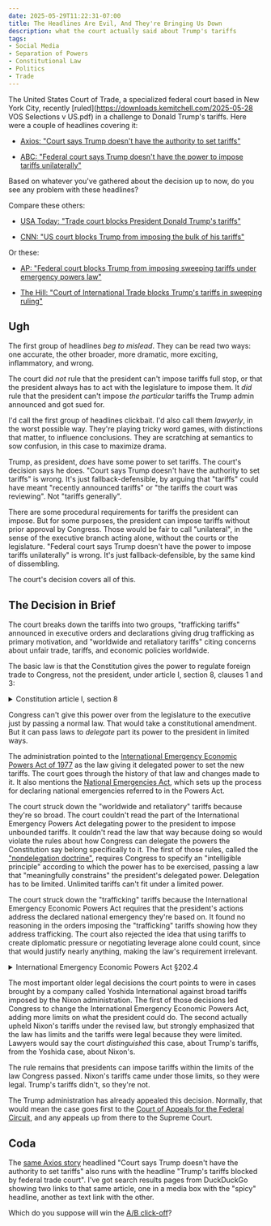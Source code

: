```yaml
---
date: 2025-05-29T11:22:31-07:00
title: The Headlines Are Evil, And They're Bringing Us Down
description: what the court actually said about Trump's tariffs
tags:
- Social Media
- Separation of Powers
- Constitutional Law
- Politics
- Trade
---
```


The United States Court of Trade, a specialized federal court based in New York City, recently [ruled](https://downloads.kemitchell.com/2025-05-28 VOS Selections v US.pdf) in a challenge to Donald Trump's tariffs.  Here were a couple of headlines covering it:

- [Axios: "Court says Trump doesn't have the authority to set tariffs"](https://www.axios.com/2025/05/28/trump-tariffs-trade-court-ruling)

- [ABC: "Federal court says Trump doesn't have the power to impose tariffs unilaterally"](https://abcnews.go.com/Politics/federal-court-trump-power-impose-tariffs-unilaterally/story?id=122290881)

Based on whatever you've gathered about the decision up to now, do you see any problem with these headlines?

Compare these others:

- [USA Today: "Trade court blocks President Donald Trump's tariffs"](https://www.usatoday.com/story/news/politics/2025/05/28/trump-tariffs-blocked-trade-court/83909721007/)

- [CNN: "US court blocks Trump from imposing the bulk of his tariffs"](https://www.cnn.com/2025/05/28/business/us-court-blocks-trumps-tariffs)

Or these:

- [AP: "Federal court blocks Trump from imposing sweeping tariffs under emergency powers law"](https://apnews.com/article/trump-tariffs-trade-court-0392dbd59f548e49ad4f64254ae3f94a)

- [The Hill: "Court of International Trade blocks Trump's tariffs in sweeping ruling"](https://thehill.com/homenews/administration/5322889-court-rules-trump-tariffs/)

## Ugh

The first group of headlines _beg to mislead_.  They can be read two ways: one accurate, the other broader, more dramatic, more exciting, inflammatory, and wrong.

The court did _not_ rule that the president can't impose tariffs full stop, or that the president always has to act with the legislature to impose them.  It _did_ rule that the president can't impose _the particular_ tariffs the Trump admin announced and got sued for.

I'd call the first group of headlines clickbait.  I'd also call them _lawyerly_, in the worst possible way.  They're playing tricky word games, with distinctions that matter, to influence conclusions.  They are scratching at semantics to sow confusion, in this case to maximize drama.

Trump, as president, _does_ have some power to set tariffs.  The court's decision says he does.  "Court says Trump doesn't have the authority to set tariffs" is wrong.  It's just fallback-defensible, by arguing that "tariffs" could have meant "recently announced tariffs" or "the tariffs the court was reviewing".  Not "tariffs generally".

There are some procedural requirements for tariffs the president can impose.  But for some purposes, the president can impose tariffs without prior approval by Congress.  Those would be fair to call "unilateral", in the sense of the executive branch acting alone, without the courts or the legislature.  "Federal court says Trump doesn't have the power to impose tariffs unilaterally" is wrong.  It's just fallback-defensible, by the same kind of dissembling.

The court's decision covers all of this.

## The Decision in Brief

The court breaks down the tariffs into two groups, "trafficking tariffs" announced in executive orders and declarations giving drug trafficking as primary motivation, and "worldwide and retaliatory tariffs" citing concerns about unfair trade, tariffs, and economic policies worldwide.

The basic law is that the Constitution gives the power to regulate foreign trade to Congress, not the president, under article I, section 8, clauses 1 and 3:

<details>
<summary>Constitution article I, section 8</summary>
<blockquote>
<p>The Congress shall have Power To <mark>lay and collect Taxes, Duties, Imposts and Excises</mark>, to pay the Debts and provide for the common Defence and general Welfare of the United States; but all Duties, Imposts and Excises shall be uniform throughout the United States;</p>
<p>…</p>
<p><mark>To regulate Commerce with foreign Nations</mark>, and among the several States, and with the Indian Tribes;</p>
</blockquote>
</details>

Congress can't give this power over from the legislature to the executive just by passing a normal law.  That would take a constitutional amendment.  But it can pass laws to _delegate_ part its power to the president in limited ways.

The administration pointed to the [International Emergency Economic Powers Act of 1977](https://en.wikipedia.org/wiki/International_Emergency_Economic_Powers_Act) as the law giving it delegated power to set the new tariffs.  The court goes through the history of that law and changes made to it.  It also mentions the [National Emergencies Act](https://en.wikipedia.org/wiki/National_Emergencies_Act), which sets up the process for declaring national emergencies referred to in the Powers Act.

The court struck down the "worldwide and retaliatory" tariffs because they're so broad.  The court couldn't read the part of the International Emergency Powers Act delegating power to the president to impose unbounded tariffs.  It couldn't read the law that way because doing so would violate the rules about how Congress can delegate the powers the Constitution say belong specifically to it.  The first of those rules, called the ["nondelegation doctrine"](http://localhost:8080/2025/05/29/Trump-Tariff-Decision), requires Congress to specify an "intelligible principle" according to which the power has to be exercised, passing a law that "meaningfully constrains" the president's delegated power.  Delegation has to be limited.  Unlimited tariffs can't fit under a limited power.

The court struck down the "trafficking" tariffs because the International Emergency Economic Powers Act requires that the president's actions address the declared national emergency they're based on.  It found no reasoning in the orders imposing the "trafficking" tariffs showing how they address trafficking.  The court also rejected the idea that using tariffs to create diplomatic pressure or negotiating leverage alone could count, since that would justify nearly anything, making the law's requirement irrelevant.

<details>
<summary>International Emergency Economic Powers Act §202.4</summary>
<blockquote>
<ol type=a>
  <li>Any authority granted to the President by section 203 <mark>may be exercised to deal with</mark> any unusual and extraordinary threat, which has its source in whole or substantial part outside the United States, to the national security, foreign policy, or economy of the United States, if the President declares a national emergency with respect to such threat.</li>
  <li>The authorities granted to the President by section 203 <mark>may only be exercised to deal with</mark> an unusual and extraordinary threat with respect to which a national emergency has been declared for purposes of this title <mark>and may not be exercised for any other purpose</mark>. Any exercise of such authorities to deal with any new threat shall be based on a new declaration of national emergency which must be with respect to such threat.
  </li>
</ol>
</blockquote>
</details>

The most important older legal decisions the court points to were in cases brought by a company called Yoshida International against broad tariffs imposed by the Nixon administration.  The first of those decisions led Congress to change the International Emergency Economic Powers Act, adding more limits on what the president could do.  The second actually upheld Nixon's tariffs under the revised law, but strongly emphasized that the law has limits and the tariffs were legal because they were limited.  Lawyers would say the court _distinguished_ this case, about Trump's tariffs, from the Yoshida case, about Nixon's.

The rule remains that presidents can impose tariffs within the limits of the law Congress passed.  Nixon's tariffs came under those limits, so they were legal.  Trump's tariffs didn't, so they're not.

The Trump administration has already appealed this decision.  Normally, that would mean the case goes first to the [Court of Appeals for the Federal Circuit](https://en.wikipedia.org/wiki/United_States_Court_of_Appeals_for_the_Federal_Circuit), and any appeals up from there to the Supreme Court.

## Coda

The [same Axios story](https://www.axios.com/2025/05/28/trump-tariffs-trade-court-ruling) headlined "Court says Trump doesn't have the authority to set tariffs" also runs with the headline "Trump's tariffs blocked by federal trade court".  I've got search results pages from DuckDuckGo showing two links to that same article, one in a media box with the "spicy" headline, another as text link with the other.

Which do you suppose will win the [A/B click-off](https://en.wikipedia.org/wiki/A/B_testing)?
